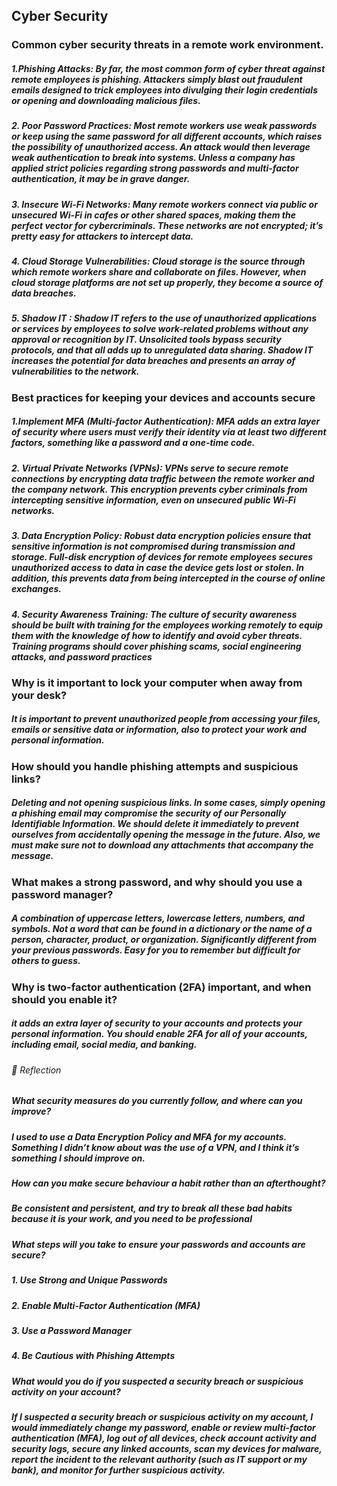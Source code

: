 ## Cyber Security


### **Common cyber security threats in a remote work environment.**

##### *1.Phishing Attacks:* By far, the most common form of cyber threat against remote employees is phishing. Attackers simply blast out fraudulent emails designed to trick employees into divulging their login credentials or opening and downloading malicious files.
##### *2. Poor Password Practices:* Most remote workers use weak passwords or keep using the same password for all different accounts, which raises the possibility of unauthorized access. An attack would then leverage weak authentication to break into systems. Unless a company has applied strict policies regarding strong passwords and multi-factor authentication, it may be in grave danger. 
##### *3. Insecure Wi-Fi Networks:* Many remote workers connect via public or unsecured Wi-Fi in cafes or other shared spaces, making them the perfect vector for cybercriminals. These networks are not encrypted; it’s pretty easy for attackers to intercept data.
##### *4. Cloud Storage Vulnerabilities:* Cloud storage is the source through which remote workers share and collaborate on files. However, when cloud storage platforms are not set up properly, they become a source of data breaches.
##### *5. Shadow IT* : Shadow IT refers to the use of unauthorized applications or services by employees to solve work-related problems without any approval or recognition by IT. Unsolicited tools bypass security protocols, and that all adds up to unregulated data sharing. Shadow IT increases the potential for data breaches and presents an array of vulnerabilities to the network. 

###  **Best practices for keeping your devices and accounts secure**
##### *1.Implement MFA (Multi-factor Authentication):* MFA adds an extra layer of security where users must verify their identity via at least two different factors, something like a password and a one-time code.
##### *2. Virtual Private Networks (VPNs):* VPNs serve to secure remote connections by encrypting data traffic between the remote worker and the company network. This encryption prevents cyber criminals from intercepting sensitive information, even on unsecured public Wi-Fi networks. 
##### *3. Data Encryption Policy:* Robust data encryption policies ensure that sensitive information is not compromised during transmission and storage. Full-disk encryption of devices for remote employees secures unauthorized access to data in case the device gets lost or stolen. In addition, this prevents data from being intercepted in the course of online exchanges.
##### *4. Security Awareness Training:* The culture of security awareness should be built with training for the employees working remotely to equip them with the knowledge of how to identify and avoid cyber threats. Training programs should cover phishing scams, social engineering attacks, and password practices

### **Why is it important to lock your computer when away from your desk?**
##### It is important to prevent unauthorized people from accessing your files, emails or sensitive data or information, also to protect your work and personal information. 

### **How should you handle phishing attempts and suspicious links?**
##### Deleting and not opening suspicious links. In some cases, simply opening a phishing email may compromise the security of our Personally Identifiable Information. We should delete it immediately to prevent ourselves from accidentally opening the message in the future. Also, we must make sure not to download any attachments that accompany the message.

### **What makes a strong password, and why should you use a password manager?**
##### A combination of uppercase letters, lowercase letters, numbers, and symbols. Not a word that can be found in a dictionary or the name of a person, character, product, or organization. Significantly different from your previous passwords. Easy for you to remember but difficult for others to guess.
### **Why is two-factor authentication (2FA) important, and when should you enable it?** 
#####  it adds an extra layer of security to your accounts and protects your personal information. You should enable 2FA for all of your accounts, including email, social media, and banking. 

###### 📝 Reflection

##### What security measures do you currently follow, and where can you improve?
##### I used to use a Data Encryption Policy and MFA for my accounts. Something I didn’t know about was the use of a VPN, and I think it’s something I should improve on.

##### How can you make secure behaviour a habit rather than an afterthought?
##### Be consistent and persistent, and try to break all these bad habits because it is your work, and you need to be professional

##### What steps will you take to ensure your passwords and accounts are secure?
##### 1. Use Strong and Unique Passwords
##### 2. Enable Multi-Factor Authentication (MFA)
##### 3. Use a Password Manager 
##### 4. Be Cautious with Phishing Attempts

##### What would you do if you suspected a security breach or suspicious activity on your account?
##### If I suspected a security breach or suspicious activity on my account, I would immediately change my password, enable or review multi-factor authentication (MFA), log out of all devices, check account activity and security logs, secure any linked accounts, scan my devices for malware, report the incident to the relevant authority (such as IT support or my bank), and monitor for further suspicious activity.


